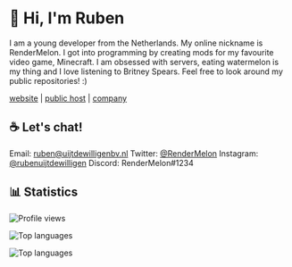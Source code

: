 # 👋 Hi, I'm Ruben

I am a young developer from the Netherlands. My online nickname is RenderMelon. I got into programming by creating mods for my favourite video game, Minecraft. I am obsessed with servers, eating watermelon is my thing and I love listening to Britney Spears. Feel free to look around my public repositories! :)

[website](https://rubenuijtdewilligen.com/) | [public host](https://rbn.wtf/) |  [company](https://melontilt.com/)

## ☕ Let's chat!
Email: ruben@uijtdewilligenbv.nl
Twitter: [@RenderMelon](https://twitter.com/rendermelon/)
Instagram: [@rubenuijtdewilligen](https://instagram.com/rubenuijtdewilligen/)
Discord: RenderMelon#1234

## 📊 Statistics
![Profile views](https://komarev.com/ghpvc/?username=rubenuijtdewilligen&style=flat-square&color=blueviolet)

![Top languages](https://github-readme-stats.vercel.app/api/top-langs/?username=rubenuijtdewilligen&langs_count=8&layout=compact&card_width=445&bg_color=1F1D2EFF&text_color=FDFDFDFF&title_color=EA9A97&hide_border=true)

![Top languages](https://github-readme-streak-stats.herokuapp.com/?user=rubenuijtdewilligen&theme=dark&currStreakNumber=EB6F92&background=1f1d2e&border=1f1d2e&ring=F5C076&fire=EA9A97&currStreakLabel=9CCFD8)
